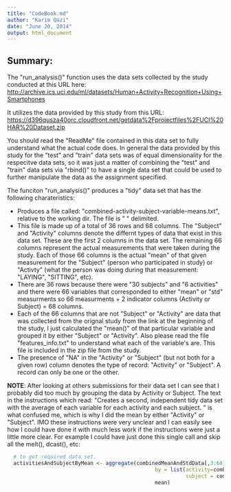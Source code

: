 ```yaml
---
title: "CodeBook.md"
author: "Karim Qazi"
date: "June 20, 2014"
output: html_document
---
```


<h2>Summary:</h2>

The "run_analysis()" function uses the data sets collected by the study conducted at this URL here: 
http://archive.ics.uci.edu/ml/datasets/Human+Activity+Recognition+Using+Smartphones

It utilizes the data provided by this study from this URL:
https://d396qusza40orc.cloudfront.net/getdata%2Fprojectfiles%2FUCI%20HAR%20Dataset.zip

You should read the "ReadMe" file contained in this data set to fully understand what the actual code does.  In general the data provided by this study for the "test" and "train" data sets was of equal dimensionality for the respecitve data sets, so it was just a matter of combining the "test" and "train" data sets via "rbind()" to have a single data set that could be used to further manipulate the data as the assignment specified.

The funciton "run_analysis()" produces a "tidy" data set that has the following charateristics:

* Produces a file called: "combined-activity-subject-variable-means.txt", relative to the working dir. The file is " " delimited.
* This file is made up of a total of 36 rows and 68 columns. The "Subject" and "Activity" columns denote the differnt types of data that exist in this data set.  These are the first 2 columns in the data set.  The remaining 66 columns represent the actual measurements that were taken during the study.  Each of those 66 columns is the actual "mean" of that given measurement for the "Subject" (person who participated in study) or "Activty" (what the person was doing during that measurement: "LAYING", "SITTING", etc).   
* There are 36 rows because there were "30 subjects" and "6 activities" and there were 66 variables that corresponded to either "mean" or "std" measurments so 66 measurments + 2 indicator columns (Activity or Subject) = 68 columns.
* Each of the 66 columns that are not "Subject" or "Activity" are data that was collected from the orignal study from the link at the beginning of the study, I just calculated the "mean()" of that particular variable and grouped it by either "Subject" or "Activity".  Also please read the file "features_info.txt" to understand what each of the variable's are.  This file is included in the zip file from the study.
* The presence of "NA" in the "Activity" or "Subject" (but not both for a given row)  column denotes the type of record: "Activity" or "Subject".  A record can only be one or the other.


<b>NOTE</b>:  After looking at others submissions for their data set I can see that I probably did too much by grouping the data by Activity or Subject.  The text in the instructions which read: "Creates a second, independent tidy data set with the average of each variable for each activity and each subject. " is what confused me, which is why I did the mean by either "Activity" or "Subject".  IMO these instructions were very unclear and I can easily see how I could have done it with much less work if the instructions were just a little more clear.  For example I could have just done this single call and skip all the melt(), dcast(), etc:

``` r
  # to get required data set.
  activitiesAndSubjectByMean <- aggregate(combinedMeanAndStdData[,3:68], 
                                                by = list(activity=combinedMeanAndStdData$Activity,
                                                          subject = combinedMeanAndStdData$Subject),
                                                mean)
```
